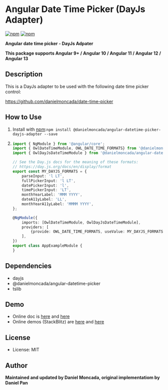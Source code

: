 Angular Date Time Picker (DayJs Adapter)
========================

[![npm](https://img.shields.io/npm/v/@danielmoncada/angular-datetime-picker-dayjs-adapter.svg?maxAge=2592000?style=flat-square)](https://www.npmjs.com/package/@danielmoncada/angular-datetime-picker-dayjs-adapter)
[![npm](https://img.shields.io/npm/dm/@danielmoncada/angular-datetime-picker-dayjs-adapter.svg)](https://www.npmjs.com/package/@danielmoncada/angular-datetime-picker-dayjs-adapter)

**Angular date time picker - DayJs Adpater**

**This package supports Angular 9+ / Angular 10 / Angular 11 / Angular 12 / Angular 13**

Description
-------
This is a DayJs adapter to be used with the following date time picker control:

https://github.com/danielmoncada/date-time-picker

How to Use
-------

 1. Install with [npm](https://www.npmjs.com):`npm install @danielmoncada/angular-datetime-picker-dayjs-adapter --save`
 2. 
    ```typescript
    import { NgModule } from '@angular/core';
    import { OwlDateTimeModule, OWL_DATE_TIME_FORMATS} from '@danielmoncada/angular-datetime-picker;
    import { OwlDayJsDateTimeModule } from '@danielmoncada/angular-datetime-picker-dayjs-adapter';

    // See the Day.js docs for the meaning of these formats:
    // https://day.js.org/docs/en/display/format
    export const MY_DAYJS_FORMATS = {
        parseInput: 'l LT',
        fullPickerInput: 'l LT',
        datePickerInput: 'l',
        timePickerInput: 'LT',
        monthYearLabel: 'MMM YYYY',
        dateA11yLabel: 'LL',
        monthYearA11yLabel: 'MMMM YYYY',
    };

    @NgModule({
        imports: [OwlDateTimeModule, OwlDayJsDateTimeModule],
        providers: [
            {provide: OWL_DATE_TIME_FORMATS, useValue: MY_DAYJS_FORMATS},
        ],
    })
    export class AppExampleModule {
    }
    ```

Dependencies
-------
- dayjs
- @danielmoncada/angular-datetime-picker
- tslib

Demo
-------
- Online doc is [here](https://daniel-projects.firebaseapp.com/owlng/date-time-picker) and [here](https://danielykpan.github.io/date-time-picker/)
- Online demos (StackBlitz) are [here](https://stackblitz.com/edit/angular-vvp849) and [here](https://stackblitz.com/edit/angular-i7ykf5)

License
-------
* License: MIT

Author
-------
**Maintained and updated by Daniel Moncada, original implementatiom by Daniel Pan**
